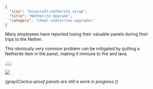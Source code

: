 ```json
{
  "icon": "minecraft:netherite_scrap",
  "title": "Netherite Upgrade",
  "category": "chowl-industries:upgrades"
}
```

Many employees have reported losing their valuable panels during their trips to the Nether.


This obviously very common problem can be mitigated by putting a Netherite item in the panel,
making it immune to fire and lava.

;;;;;

![](chowl-industries:textures/gui/fireproof_panel_example.png,fit)

*{gray}Cactus-proof panels are still a work in progress.{}*